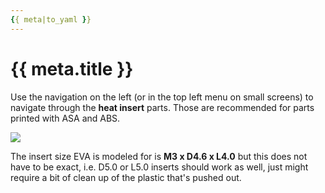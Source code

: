 ```yaml
---
{{ meta|to_yaml }}
---
```


# {{ meta.title }}

Use the navigation on the left (or in the top left menu on small screens) to navigate through the **heat insert** parts. Those are recommended for parts printed with ASA and ABS.

![](/assets/inserts.png)

The insert size EVA is modeled for is **M3 x D4.6 x L4.0** but this does not have to be exact, i.e. D5.0 or L5.0 inserts should work as well, just might require a bit of clean up of the plastic that's pushed out.

